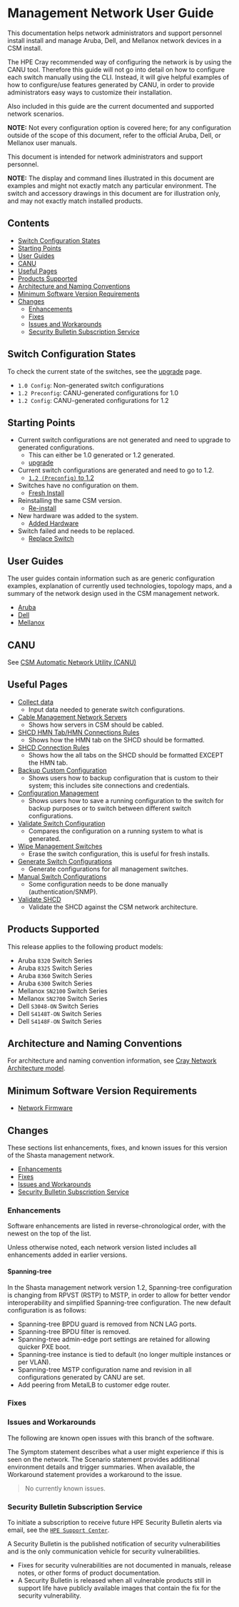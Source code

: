 # Management Network User Guide

This documentation helps network administrators and support personnel install install and manage Aruba, Dell, and Mellanox network devices in a CSM install.

The HPE Cray recommended way of configuring the network is by using the CANU tool. Therefore this guide will not go into detail on how to configure each
switch manually using the CLI. Instead, it will give helpful examples of how to configure/use features generated by CANU, in order to provide administrators
easy ways to customize their installation.

Also included in this guide are the current documented and supported network scenarios.

**NOTE:** Not every configuration option is covered here; for any configuration outside of the scope of this document, refer to the official
Aruba, Dell, or Mellanox user manuals.

This document is intended for network administrators and support personnel.

**NOTE:** The display and command lines illustrated in this document are examples and might not exactly match any particular environment. The switch and
accessory drawings in this document are for illustration only, and may not exactly match installed products.

## Contents

* [Switch Configuration States](#switch_config_states)
* [Starting Points](#starting)
* [User Guides](#userguides)
* [CANU](#canu)
* [Useful Pages](#useful)
* [Products Supported](#products)
* [Architecture and Naming Conventions](#architecture)
* [Minimum Software Version Requirements](#minimums)
* [Changes](#ch_ch_ch_changes)
  * [Enhancements](#enhancements)
  * [Fixes](#fixes)
  * [Issues and Workarounds](#issues)
  * [Security Bulletin Subscription Service](#bulletin)

<a name="switch_config_states"></a>

## Switch Configuration States

To check the current state of the switches, see the [upgrade](upgrade.md) page.

* `1.0 Config`: Non-generated switch configurations
* `1.2 Preconfig`: CANU-generated configurations for 1.0
* `1.2 Config`: CANU-generated configurations for 1.2

<a name="starting"></a>

## Starting Points

* Current switch configurations are not generated and need to upgrade to generated configurations.
  * This can either be 1.0 generated or 1.2 generated.
  * [upgrade](upgrade.md)
* Current switch configurations are generated and need to go to 1.2.
  * [`1.2 (Preconfig)` to 1.2](1.0_to_1.2_upgrade.md)
* Switches have no configuration on them.
  * [Fresh Install](fresh_install.md)
* Reinstalling the same CSM version.
  * [Re-install](reinstall.md)
* New hardware was added to the system.
  * [Added Hardware](added_hardware.md)
* Switch failed and needs to be replaced.
  * [Replace Switch](replace_switch.md)

<a name="userguides"></a>

## User Guides

The user guides contain information such as are generic configuration examples, explanation of currently used technologies, topology maps, and a
summary of the network design used in the CSM management network.

* [Aruba](aruba/index.md)
* [Dell](dell/index.md)
* [Mellanox](mellanox/index.md)

<a name="canu"></a>

## CANU

See [CSM Automatic Network Utility (CANU)](canu/index.md)

<a name="useful"></a>

## Useful Pages

* [Collect data](collect_data.md)
  * Input data needed to generate switch configurations.
* [Cable Management Network Servers](../../../install/cable_management_network_servers.md)
  * Shows how servers in CSM should be cabled.
* [SHCD HMN Tab/HMN Connections Rules](../../../install/shcd_hmn_connections_rules.md)
  * Shows how the HMN tab on the SHCD should be formatted.
* [SHCD Connection Rules](../../../install/shcd_hmn_connections_rules.md)
  * Shows how the all tabs on the SHCD should be formatted EXCEPT the HMN tab.
* [Backup Custom Configuration](backup_custom_configurations.md)
  * Shows users how to backup configuration that is custom to their system; this includes site connections and credentials.
* [Configuration Management](config_management.md)
  * Shows users how to save a running configuration to the switch for backup purposes or to switch between different switch configurations.
* [Validate Switch Configuration](validate_switch_configs.md)
  * Compares the configuration on a running system to what is generated.
* [Wipe Management Switches](wipe_mgmt_switches.md)
  * Erase the switch configuration, this is useful for fresh installs.
* [Generate Switch Configurations](generate_switch_configs.md)
  * Generate configurations for all management switches.
* [Manual Switch Configurations](manual_switch_config.md)
  * Some configuration needs to be done manually (authentication/SNMP).
* [Validate SHCD](validate_shcd.md)
  * Validate the SHCD against the CSM network architecture.

<a name="products"></a>

## Products Supported

This release applies to the following product models:

* Aruba `8320` Switch Series
* Aruba `8325` Switch Series
* Aruba `8360` Switch Series
* Aruba `6300` Switch Series
* Mellanox `SN2100` Switch Series
* Mellanox `SN2700` Switch Series
* Dell `S3048-ON` Switch Series
* Dell `S4148T-ON` Switch Series
* Dell `S4148F-ON` Switch Series

<a name="architecture"></a>

## Architecture and Naming Conventions

For architecture and naming convention information, see
[Cray Network Architecture model](https://github.com/Cray-HPE/canu/blob/main/network_modeling/models/cray-network-architecture.yaml).

<a name="minimums"></a>

## Minimum Software Version Requirements

* [Network Firmware](firmware/update_management_network_firmware.md)

<a name="ch_ch_ch_changes"></a>

## Changes

These sections list enhancements, fixes, and known issues for this version of the Shasta management network.

* [Enhancements](#enhancements)
* [Fixes](#fixes)
* [Issues and Workarounds](#issues)
* [Security Bulletin Subscription Service](#bulletin)

<a name="enhancements"></a>

### Enhancements

Software enhancements are listed in reverse-chronological order, with the newest on the top of the list.

Unless otherwise noted, each network version listed includes all enhancements added in earlier versions.

#### Spanning-tree

In the Shasta management network version 1.2, Spanning-tree configuration is changing from RPVST (RSTP) to
MSTP, in order to allow for better vendor interoperability and simplified Spanning-tree configuration. The
new default configuration is as follows:

* Spanning-tree BPDU guard is removed from NCN LAG ports.
* Spanning-tree BPDU filter is removed.
* Spanning-tree admin-edge port settings are retained for allowing quicker PXE boot.
* Spanning-tree instance is tied to default (no longer multiple instances or per VLAN).
* Spanning-tree MSTP configuration name and revision in all configurations generated by CANU are set.
* Add peering from MetalLB to customer edge router.

<a name="fixes"></a>

### Fixes

<a name="issues"></a>

### Issues and Workarounds

The following are known open issues with this branch of the software.

The Symptom statement describes what a user might experience if this is seen on the network. The Scenario statement provides additional environment details and trigger summaries. When available, the Workaround statement provides a workaround to the issue.

> No currently known issues.

<a name="bulletin"></a>

### Security Bulletin Subscription Service

To initiate a subscription to receive future HPE Security Bulletin alerts via email,
see the [`HPE Support Center`](https://support.hpe.com/connect/s/?language=en_US).

A Security Bulletin is the published notification of security vulnerabilities and is the only communication
vehicle for security vulnerabilities.

* Fixes for security vulnerabilities are not documented in manuals, release notes, or other forms of product
documentation.
* A Security Bulletin is released when all vulnerable products still in support life have publicly available
images that contain the fix for the security vulnerability.
